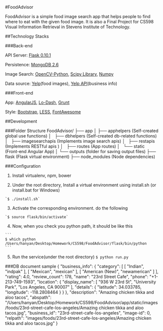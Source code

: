 #FoodAdvisor

FoodAdvisor is a simple food image search app that helps people to find where
to eat with the given food image. It is also a Final Project for CS598 Visual
Information Retrieval in Stevens Institute of Technology.

##Technology Stacks

###Back-end

API Server: [Flask 0.10.1](http://flask.pocoo.org/)

Persistence: [MongoDB 2.6](https://www.mongodb.org/)

Image Search: [OpenCV-Python](http://docs.opencv.org/trunk/doc/py_tutorials/py_setup/py_table_of_contents_setup/py_table_of_contents_setup.html#py-table-of-content-setup), [Scipy Library](http://www.scipy.org/scipylib/index.html), [Numpy](http://www.numpy.org)

Data source: [Yelp](http://www.yelp.com)(food images), [Yelp API](http://api.yelp.com)(business info)

###Front-end

App: [AngularJS](http://angularjs.org/), [Lo-Dash](http://lodash.com/), [Grunt](http://gruntjs.com/)

Style: [Bootstrap](http://getbootstrap.com/), [LESS](http://lesscss.org/), [FontAwesome](http://fortawesome.github.io/Font-Awesome/)

##Development

###Folder Structure
    FoodAdvisor/
        ├── app
        │   ├── apphelpers        (Self-created global use functions)
        │   ├── dbhelpers         (Self-created db-related functions)
        │   ├── imagesearchapis   (Implements image search apis)
        │   ├── restapis          (Implements RESTful apis )
        │   ├── routes            (App routes)
        │   └── static            (Front-end Angular App)
        │   └── outputs           (folder for saving output files)
        ├── flask                 (Flask virtual environment)
        ├── node_modules          (Node dependencies)

###Configuration
  1. Install virtualenv, npm, bower

  2. Under the root directory, Install a virtual environment using install.sh (or install.bat for Windows)
     
    `$ ./install.sh`
  3. Activate the corresponding environment. do the following
    
    `$ source flask/bin/activate`
  4. Now, when you check you python path, it should be like this
        
    ```
    $ which python
    /Users/hanyan/Desktop/Homework/CS598/FoodAdvisor/flask/bin/python
    ```
  5. Run the service(under the root directory)
    `$ python run.py`

###DB document sample
        {
        "business_info": {
            "category": [
                [
                    "Indian",
                    "indpak"
                ],
                [
                    "Mexican",
                    "mexican"
                ],
                [
                    "American (New)",
                    "newamerican"
                ]
            ],
            "rating": 4.0,
            "review_count": 178,
            "name": "23rd Street Cafe",
            "phone": "+1-213-749-1593",
            "location": {
                "display_name": [
                    "936 W 23rd St",
                    "University Park",
                    "Los Angeles, CA 90007"
                ],
                "details": {
                    "latitude": 34.033785,
                    "longitude": -118.2808464
                }
            }
        },
        "description": "Amazing chicken tikka and aloo tacos",
        "abspath": "/Users/hanyan/Desktop/Homework/CS598/FoodAdvisor/app/static/images/foods/23rd-street-cafe-los-angeles/Amazing chicken tikka and aloo tacos.jpg",
        "business_id": "23rd-street-cafe-los-angeles",
        "image-id": 0,
        "relpath": "images/foods/23rd-street-cafe-los-angeles/Amazing chicken tikka and aloo tacos.jpg"
    }
